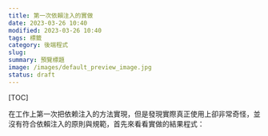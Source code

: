```yaml
---
title: 第一次依賴注入的實做
date: 2023-03-26 10:40
modified: 2023-03-26 10:40
tags: 標籤
category: 後端程式
slug:
summary: 預覽標題
image: /images/default_preview_image.jpg
status: draft
---
```


[TOC]

在工作上第一次把依赖注入的方法實現，但是發現實際真正使用上卻非常奇怪，並沒有符合依賴注入的原則與規範，首先來看看實做的結果程式：




